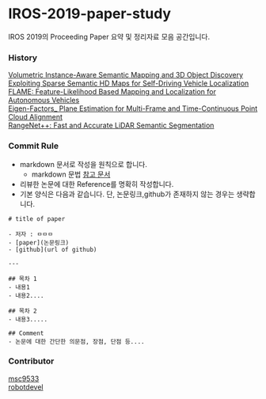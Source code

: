 # IROS-2019-paper-study

IROS 2019의 Proceeding Paper 요약 및 정리자료 모음 공간입니다.

### History
[Volumetric Instance-Aware Semantic Mapping and 3D Object Discovery](https://github.com/msc9533/IROS-2019-paper-study/blob/master/paper/Volumetric%20Instance-Aware%20Semantic%20Mapping%20and%203D%20Object%20Discovery.md)  
[Exploiting Sparse Semantic HD Maps for Self-Driving Vehicle Localization](https://github.com/msc9533/IROS-2019-paper-study/blob/master/paper/Exploiting%20Sparse%20Semantic%20HD%20Maps%20for%20Self-Driving%20Vehicle%20Localization.md)  
[FLAME: Feature-Likelihood Based Mapping and Localization for Autonomous Vehicles](https://github.com/msc9533/IROS-2019-paper-study/blob/master/paper/FLAME%2C%20Feature-Likelihood%20Based%20Mapping%20and%20Localization%20for%20Autonomous%20Vehicles.md)  
[Eigen-Factors_ Plane Estimation for Multi-Frame and Time-Continuous Point Cloud Alignment](https://github.com/msc9533/IROS-2019-paper-study/blob/master/paper/Eigen-Factors_%20Plane%20Estimation%20for%20Multi-Frame%20and%20Time-Continuous%20Point%20Cloud%20Alignment.md)  
[RangeNet++: Fast and Accurate LiDAR Semantic Segmentation](https://github.com/msc9533/IROS-2019-paper-study/blob/master/paper/RangeNet%2B%2B_Fast%20and%20Accurate%20LiDAR%20Semantic%20Segmentation.md)
### Commit Rule
- markdown 문서로 작성을 원칙으로 합니다.
  - markdown 문법 [참고 문서](https://guides.github.com/features/mastering-markdown/)
- 리뷰한 논문에 대한 Reference를 명확히 작성합니다.
- 기본 양식은 다음과 같습니다. 단, 논문링크,github가 존재하지 않는 경우는 생략합니다.
```
# title of paper

- 저자 : ㅁㅁㅁ
- [paper](논문링크)
- [github](url of github)

---

## 목차 1
- 내용1
- 내용2....

## 목차 2
- 내용3.....

## Comment
- 논문에 대한 간단한 의문점, 장점, 단점 등....

```

### Contributor

[msc9533](https://github.com/msc9533)  
[robotdevel](https://github.com/robotdevel)

